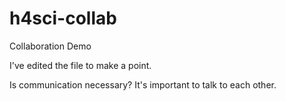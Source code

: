 # h4sci-collab

Collaboration Demo

I've edited the file to make a point.

Is communication necessary?
It's important to talk to each other.
